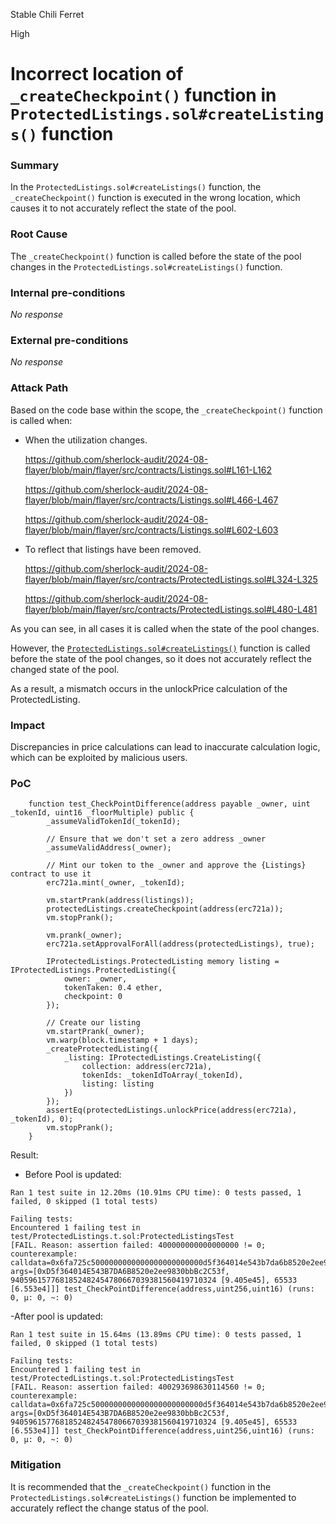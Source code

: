 Stable Chili Ferret

High

# Incorrect location of `_createCheckpoint()` function in `ProtectedListings.sol#createListings()` function

### Summary

In the `ProtectedListings.sol#createListings()` function, the `_createCheckpoint()` function is executed in the wrong location, which causes it to not accurately reflect the state of the pool.


### Root Cause

The `_createCheckpoint()` function is called before the state of the pool changes in the `ProtectedListings.sol#createListings()` function.


### Internal pre-conditions

_No response_

### External pre-conditions

_No response_

### Attack Path

Based on the code base within the scope, the `_createCheckpoint()` function is called when:

- When the utilization changes.

    https://github.com/sherlock-audit/2024-08-flayer/blob/main/flayer/src/contracts/Listings.sol#L161-L162

    https://github.com/sherlock-audit/2024-08-flayer/blob/main/flayer/src/contracts/Listings.sol#L466-L467

    https://github.com/sherlock-audit/2024-08-flayer/blob/main/flayer/src/contracts/Listings.sol#L602-L603

- To reflect that listings have been removed.

    https://github.com/sherlock-audit/2024-08-flayer/blob/main/flayer/src/contracts/ProtectedListings.sol#L324-L325

    https://github.com/sherlock-audit/2024-08-flayer/blob/main/flayer/src/contracts/ProtectedListings.sol#L480-L481

As you can see, in all cases it is called when the state of the pool changes.

However, the [`ProtectedListings.sol#createListings()`](https://github.com/sherlock-audit/2024-08-flayer/blob/main/flayer/src/contracts/ProtectedListings.sol#L117-L156) function is called before the state of the pool changes, so it does not accurately reflect the changed state of the pool.

As a result, a mismatch occurs in the unlockPrice calculation of the ProtectedListing.

### Impact

Discrepancies in price calculations can lead to inaccurate calculation logic, which can be exploited by malicious users.


### PoC

```solidity
    function test_CheckPointDifference(address payable _owner, uint _tokenId, uint16 _floorMultiple) public {
        _assumeValidTokenId(_tokenId);

        // Ensure that we don't set a zero address _owner
        _assumeValidAddress(_owner);

        // Mint our token to the _owner and approve the {Listings} contract to use it
        erc721a.mint(_owner, _tokenId);

        vm.startPrank(address(listings));
        protectedListings.createCheckpoint(address(erc721a));
        vm.stopPrank();

        vm.prank(_owner);
        erc721a.setApprovalForAll(address(protectedListings), true);

        IProtectedListings.ProtectedListing memory listing = IProtectedListings.ProtectedListing({
            owner: _owner,
            tokenTaken: 0.4 ether,
            checkpoint: 0
        });

        // Create our listing
        vm.startPrank(_owner);
        vm.warp(block.timestamp + 1 days);
        _createProtectedListing({
            _listing: IProtectedListings.CreateListing({
                collection: address(erc721a),
                tokenIds: _tokenIdToArray(_tokenId),
                listing: listing
            })
        });
        assertEq(protectedListings.unlockPrice(address(erc721a), _tokenId), 0);
        vm.stopPrank();
    }
```

Result:

- Before Pool is updated:
```solidity
Ran 1 test suite in 12.20ms (10.91ms CPU time): 0 tests passed, 1 failed, 0 skipped (1 total tests)

Failing tests:
Encountered 1 failing test in test/ProtectedListings.t.sol:ProtectedListingsTest
[FAIL. Reason: assertion failed: 400000000000000000 != 0; counterexample: calldata=0x6fa725c5000000000000000000000000d5f364014e543b7da6b8520e2ee9830bbbc2c53f00000000000000000000000001a5c724bf1d54280555ddd98f21d128d6907574000000000000000000000000000000000000000000000000000000000000fffd args=[0xD5f364014E543B7DA6B8520e2ee9830bbBc2C53f, 9405961577681852482454780667039381560419710324 [9.405e45], 65533 [6.553e4]]] test_CheckPointDifference(address,uint256,uint16) (runs: 0, μ: 0, ~: 0)
```

-After pool is updated:
```solidity
Ran 1 test suite in 15.64ms (13.89ms CPU time): 0 tests passed, 1 failed, 0 skipped (1 total tests)

Failing tests:
Encountered 1 failing test in test/ProtectedListings.t.sol:ProtectedListingsTest
[FAIL. Reason: assertion failed: 400293698630114560 != 0; counterexample: calldata=0x6fa725c5000000000000000000000000d5f364014e543b7da6b8520e2ee9830bbbc2c53f00000000000000000000000001a5c724bf1d54280555ddd98f21d128d6907574000000000000000000000000000000000000000000000000000000000000fffd args=[0xD5f364014E543B7DA6B8520e2ee9830bbBc2C53f, 9405961577681852482454780667039381560419710324 [9.405e45], 65533 [6.553e4]]] test_CheckPointDifference(address,uint256,uint16) (runs: 0, μ: 0, ~: 0)
```


### Mitigation

It is recommended that the `_createCheckpoint()` function in the `ProtectedListings.sol#createListings()` function be implemented to accurately reflect the change status of the pool.